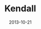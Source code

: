 ---
layout: media
category: media
title: "Kendall"
date: 2013-10-21
description: "Kingdom Come story - Week 2"
tag: 
 - kingdom-come
 - journey
 - story
video: "http://s3.amazonaws.com/crossroads-media/other-media/video/kingdom_come_wk2_intv_kendall.mp4"
video-poster: "http://s3.amazonaws.com/crossroads-media/images/ki_kendall_still.jpg"
---